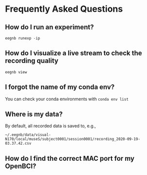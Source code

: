 # Frequently Asked Questions


## How do I run an experiment?

`eegnb runexp -ip`


## How do I visualize a live stream to check the recording quality

`eegnb view`




## I forgot the name of my conda env?

You can check your conda environments with ```conda env list```


## Where is my data?

By default, all recorded data is saved to, e.g.,  

`~/.eegnb/data/visual-N170/local/museS/subject0001/session0001/recording_2020-09-19-03.37.42.csv`


## How do I find the correct MAC port for my OpenBCI?

